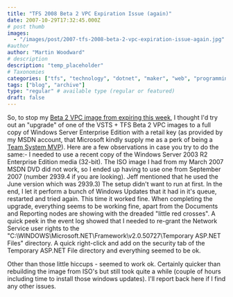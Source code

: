 ```yaml
---
title: "TFS 2008 Beta 2 VPC Expiration Issue (again)"
date: 2007-10-29T17:32:45.000Z
# post thumb
images:
  - "/images/post/2007-tfs-2008-beta-2-vpc-expiration-issue-again.jpg"
#author
author: "Martin Woodward"
# description
description: "temp_placeholder"
# Taxonomies
categories: ["tfs", "technology", "dotnet", "maker", "web", "programming"]
tags: ["blog", "archive"]
type: "regular" # available type (regular or featured)
draft: false
---
```

So, to stop my [Beta 2 VPC image from expiring this week](http://blogs.msdn.com/jeffbe/archive/2007/10/27/update-on-expiring-vs2008-beta2-vpcs.aspx), I thought I'd try out an "upgrade" of one of the VSTS + TFS Beta 2 VPC images to a full copy of Windows Server Enterprise Edition with a retail key (as provided by my MSDN account, that Microsoft kindly supply me as a perk of being a [Team System MVP](http://msdn2.microsoft.com/en-gb/teamsystem/bb734814.aspx)).  Here are a few observations in case you try to do the same:-  I needed to use a recent copy of the Windows Server 2003 R2 Enterprise Edition media (32-bit).  The ISO image I had from my March 2007 MSDN DVD did not work, so I ended up having to use one from September 2007 (number 2939.4 if you are looking).  Jeff mentioned that he used the June version which was 2939.3) The setup didn't want to run at first.  In the end, I let it perform a bunch of Windows Updates that it had in it's queue, restarted and tried again. This time it worked fine. When completing the upgrade, everything seems to be working fine, apart from the Documents and Reporting nodes are showing with the dreaded "little red crosses".  A quick peek in the event log showed that I needed to re-grant the Network Service user rights to the "C:\WINDOWS\Microsoft.NET\Framework\v2.0.50727\Temporary ASP.NET Files" directory.  A quick right-click and add on the security tab of the Temporary ASP.NET File directory and everything seemed to be ok. 

Other than those little hiccups - seemed to work ok.  Certainly quicker than rebuilding the image from ISO's but still took quite a while (couple of hours including time to install those windows updates).  I'll report back here if I find any other issues.